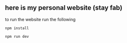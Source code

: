 ## here is my personal website (stay fab)
to run the website run the following 

```
npm install 

npm run dev

```
